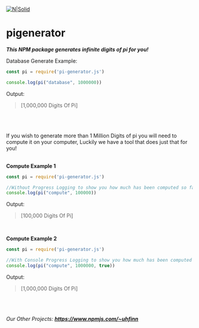 [![N|Solid](https://cdn.discordapp.com/attachments/766720740677517332/787039404727599184/twitch-follow-us-on-twitch-BG_1.png)](https://twitch.tv/uhFinn)

# pigenerator
**_This NPM package generates infinite digits of pi for you!_**

Database Generate Example:
```js
const pi = require('pi-generator.js')

console.log(pi("database", 1000000))
```
Output:
> [1,000,000 Digits Of Pi]

<br /><br /><br />
If you wish to generate more than 1 Million Digits of pi you will need to compute it on your computer,
Luckily we have a tool that does just that for you!<br /><br />

__Compute Example 1__
```js
const pi = require('pi-generator.js')

//Without Progress Logging to show you how much has been computed so far
console.log(pi("compute", 100000))
```
Output:
> [100,000 Digits Of Pi]

<br />

__Compute Example 2__

```js
const pi = require('pi-generator.js')

//With Console Progress Logging to show you how much has been computed so far
console.log(pi("compute", 1000000, true))
```
Output:
> [1,000,000 Digits Of Pi]

<br /><br /><br />
*Our Other Projects:*
***https://www.npmjs.com/~uhfinn***